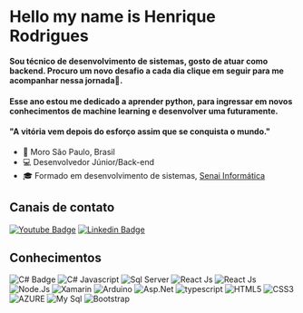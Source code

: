 # Hello my name is Henrique Rodrigues 

  **Sou técnico de desenvolvimento de sistemas, gosto de atuar como backend. Procuro um novo desafio a cada dia clique em seguir para me acompanhar nessa jornada🤠.**

#### Esse ano estou me dedicado a aprender python, para ingressar em novos conhecimentos de machine learning e desenvolver uma futuramente.

#### "A vitória vem depois do esforço assim que se conquista o mundo."

 - 📍 Moro São Paulo, Brasil 
 - 💻 Desenvolvedor Júnior/Back-end 
 - 🎓 Formado em desenvolvimento de sistemas, [Senai Informática](https://informatica.sp.senai.br/)  

## Canais de contato 
[![Youtube Badge](https://img.shields.io/badge/-Youtube-FF0000?style=flat-square&labelColor=FF0000&logo=youtube&logoColor=white&link=https://www.youtube.com/channel/UCVtcUt25gKac-IBr3-nf6TQ)](https://www.youtube.com/channel/UCVtcUt25gKac-IBr3-nf6TQ) [![Linkedin Badge](https://img.shields.io/badge/-LinkedIn-blue?style=flat-square&logo=Linkedin&logoColor=white&link=https://www.linkedin.com/in/henrique-silva-189b62171/)](https://www.linkedin.com/in/henrique-silva-189b62171/) 

## Conhecimentos 
![C# Badge](https://img.shields.io/badge/-Dot.Net-9B4F97?style=flat-square&logo=C#&logoColor=white)    ![C# Javascript](https://img.shields.io/badge/-Javascript-f7df1e?style=flat-square&logo=Javascript&logoColor=000000)  ![Sql Server](https://img.shields.io/badge/-Sql%20Server-b41c1c?style=flat-square&logo=microsoft-sql-server&logoColor=white) ![React Js](https://img.shields.io/badge/-React%20Js-11a2ca?style=flat-square&logo=React&logoColor=white) ![React Js](https://img.shields.io/badge/-React%20Native-e6dff1?style=flat-square&logo=React&logoColor=React) ![Node.Js](https://img.shields.io/badge/-Node.Js-5c544c?style=flat-square&logo=Node.js&logoColor=node) ![Xamarin](https://img.shields.io/badge/-Xamarin-B1ACA6?style=flat-square&logo=Xamarin&logoColor=3498db)
![Arduino](https://img.shields.io/badge/-Arduino-00979c?style=flat-square&logo=Arduino&logoColor=white) ![Asp.Net](https://img.shields.io/badge/-Asp.Net-1c87cc?style=flat-square&logo=c#&logoColor=white) ![typescript](https://img.shields.io/badge/-TypeScript-4C4740?style=flat-square&logo=typescript&logoColor=typescript) ![HTML5](https://img.shields.io/badge/-HTML5-e44d26?style=flat-square&logo=HTML5&logoColor=white) ![CSS3](https://img.shields.io/badge/-CSS3-264de4?style=flat-square&logo=CSS3&logoColor=white) ![AZURE](https://img.shields.io/badge/-Azure-0089d6?style=flat-square&logo=Microsoft%20Azure&logoColor=white) ![My Sql](https://img.shields.io/badge/-MySql-e3752c?style=flat-square&logo=MySQL&logoColor=white) ![Bootstrap](https://img.shields.io/badge/-Bootstrap-7843c4?style=flat-square&logo=Bootstrap&logoColor=white)
